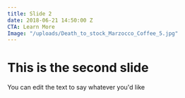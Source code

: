 ```yaml
---
title: Slide 2
date: 2018-06-21 14:50:00 Z
CTA: Learn More
Image: "/uploads/Death_to_stock_Marzocco_Coffee_5.jpg"
---
```


# This is the second slide
You can edit the text to say whatever you'd like
